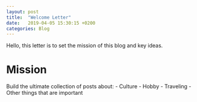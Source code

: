 ```yaml
---
layout: post
title:  "Welcome Letter"
date:   2019-04-05 15:30:15 +0200
categories: Blog
---
```

Hello, this letter is to set the mission of this blog and key ideas.

<h1>Mission</h1>
Build the ultimate collection of posts about:
- Culture
- Hobby
- Traveling
- Other things that are important